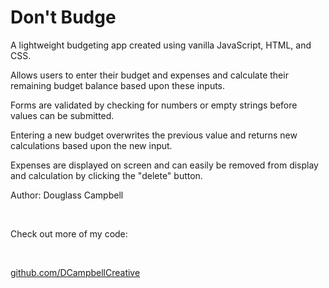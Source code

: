 # Don't Budge

<p>A lightweight budgeting app created using vanilla JavaScript, HTML, and CSS.

Allows users to enter their budget and expenses and calculate their remaining budget balance based upon these inputs.

Forms are validated by checking for numbers or empty strings before values can be submitted.

Entering a new budget overwrites the previous value and returns new calculations based upon the new input.

Expenses are displayed on screen and can easily be removed from display and calculation by clicking the "delete" button.</p>

<p>Author: Douglass Campbell</p>
<br>
<p>Check out more of my code:</p>
<br>

[github.com/DCampbellCreative](https://github.com/DCampbellCreative)